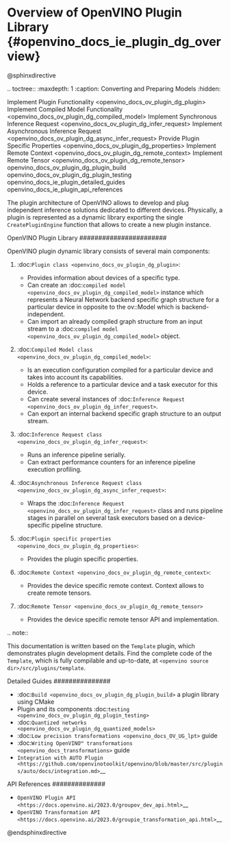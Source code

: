 # Overview of OpenVINO Plugin Library {#openvino_docs_ie_plugin_dg_overview}

@sphinxdirective

.. toctree::
   :maxdepth: 1
   :caption: Converting and Preparing Models
   :hidden:

   Implement Plugin Functionality <openvino_docs_ov_plugin_dg_plugin>
   Implement Compiled Model Functionality <openvino_docs_ov_plugin_dg_compiled_model>
   Implement Synchronous Inference Request <openvino_docs_ov_plugin_dg_infer_request>
   Implement Asynchronous Inference Request <openvino_docs_ov_plugin_dg_async_infer_request>
   Provide Plugin Specific Properties <openvino_docs_ov_plugin_dg_properties>
   Implement Remote Context <openvino_docs_ov_plugin_dg_remote_context>
   Implement Remote Tensor <openvino_docs_ov_plugin_dg_remote_tensor>
   openvino_docs_ov_plugin_dg_plugin_build
   openvino_docs_ov_plugin_dg_plugin_testing
   openvino_docs_ie_plugin_detailed_guides
   openvino_docs_ie_plugin_api_references


The plugin architecture of OpenVINO allows to develop and plug independent inference 
solutions dedicated to different devices. Physically, a plugin is represented as a dynamic library 
exporting the single ``CreatePluginEngine`` function that allows to create a new plugin instance.

OpenVINO Plugin Library
#######################

OpenVINO plugin dynamic library consists of several main components:

1.  :doc:`Plugin class <openvino_docs_ov_plugin_dg_plugin>`:

    * Provides information about devices of a specific type.
    * Can create an  :doc:`compiled model <openvino_docs_ov_plugin_dg_compiled_model>` instance which represents a Neural Network backend specific graph structure for a particular device in opposite to the ov::Model which is backend-independent.
    * Can import an already compiled graph structure from an input stream to a :doc:`compiled model <openvino_docs_ov_plugin_dg_compiled_model>` object.


2.  :doc:`Compiled Model class <openvino_docs_ov_plugin_dg_compiled_model>`:

    * Is an execution configuration compiled for a particular device and takes into account its capabilities.
    * Holds a reference to a particular device and a task executor for this device.
    * Can create several instances of  :doc:`Inference Request <openvino_docs_ov_plugin_dg_infer_request>`.
    * Can export an internal backend specific graph structure to an output stream.


3.  :doc:`Inference Request class <openvino_docs_ov_plugin_dg_infer_request>`:

    * Runs an inference pipeline serially.
    * Can extract performance counters for an inference pipeline execution profiling.


4.  :doc:`Asynchronous Inference Request class <openvino_docs_ov_plugin_dg_async_infer_request>`:

    * Wraps the  :doc:`Inference Request <openvino_docs_ov_plugin_dg_infer_request>` class and runs pipeline stages in parallel on several task executors based on a device-specific pipeline structure.


5.  :doc:`Plugin specific properties <openvino_docs_ov_plugin_dg_properties>`:

    * Provides the plugin specific properties.


6.  :doc:`Remote Context <openvino_docs_ov_plugin_dg_remote_context>`:

    * Provides the device specific remote context. Context allows to create remote tensors.


7.  :doc:`Remote Tensor <openvino_docs_ov_plugin_dg_remote_tensor>`

    * Provides the device specific remote tensor API and implementation.


.. note::  

   This documentation is written based on the ``Template`` plugin, which demonstrates plugin development details. Find the complete code of the ``Template``, which is fully compilable and up-to-date, at ``<openvino source dir>/src/plugins/template``.


Detailed Guides
###############

*  :doc:`Build <openvino_docs_ov_plugin_dg_plugin_build>` a plugin library using CMake
*  Plugin and its components :doc:`testing <openvino_docs_ov_plugin_dg_plugin_testing>`
*  :doc:`Quantized networks <openvino_docs_ov_plugin_dg_quantized_models>`
*  :doc:`Low precision transformations <openvino_docs_OV_UG_lpt>` guide
*  :doc:`Writing OpenVINO™ transformations <openvino_docs_transformations>` guide
*  `Integration with AUTO Plugin <https://github.com/openvinotoolkit/openvino/blob/master/src/plugins/auto/docs/integration.md>`__

API References
##############

*  `OpenVINO Plugin API <https://docs.openvino.ai/2023.0/groupov_dev_api.html>`__
*  `OpenVINO Transformation API <https://docs.openvino.ai/2023.0/groupie_transformation_api.html>`__

@endsphinxdirective
